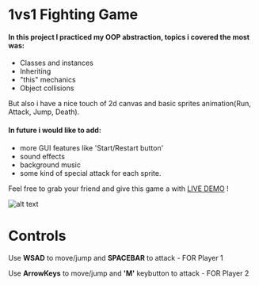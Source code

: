 # 1vs1 Fighting Game

#### In this project I practiced my OOP abstraction, topics i covered the most was:
+ Classes and instances
+ Inheriting
+ "this" mechanics
+ Object collisions

But also i have a nice touch of 2d canvas and basic sprites animation(Run, Attack, Jump, Death).

#### In future i would like to add: 
+ more GUI features like 'Start/Restart button' 
+ sound effects
+ background music
+ some kind of special attack for each sprite.

Feel free to grab your friend and give this game a with [LIVE DEMO](https://cymmgithub.github.io/1vs1---fighting-game/) !


![alt text](https://s8.gifyu.com/images/ezgif.com-gif-maker5285648ab0cb7dfd.gif)
# Controls
Use <b> WSAD</b> to move/jump and <b>SPACEBAR</b> to attack  - FOR Player 1

Use <b>ArrowKeys</b> to move/jump and <b>'M'</b> keybutton to attack - FOR Player 2
